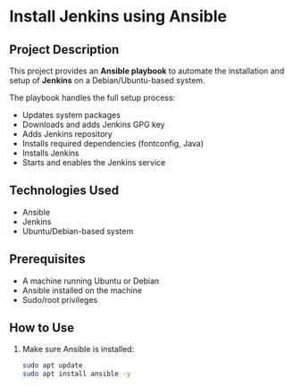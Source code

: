 # Install Jenkins using Ansible

## Project Description
This project provides an **Ansible playbook** to automate the installation and setup of **Jenkins** on a Debian/Ubuntu-based system.

The playbook handles the full setup process:
- Updates system packages
- Downloads and adds Jenkins GPG key
- Adds Jenkins repository
- Installs required dependencies (fontconfig, Java)
- Installs Jenkins
- Starts and enables the Jenkins service

## Technologies Used
- Ansible
- Jenkins
- Ubuntu/Debian-based system

## Prerequisites
- A machine running Ubuntu or Debian
- Ansible installed on the machine
- Sudo/root privileges

## How to Use

1. Make sure Ansible is installed:
   ```bash
   sudo apt update
   sudo apt install ansible -y
